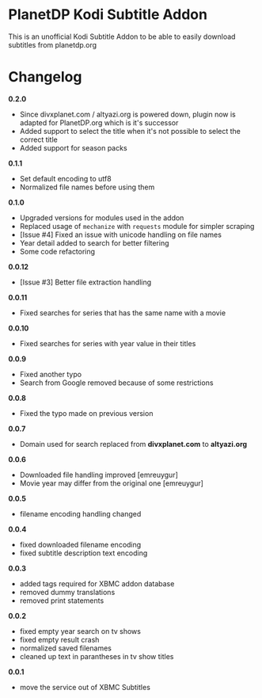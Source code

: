 PlanetDP Kodi Subtitle Addon
======================

This is an unofficial Kodi Subtitle Addon to be able to easily download subtitles from planetdp.org


# Changelog
**0.2.0**
* Since divxplanet.com / altyazi.org is powered down, plugin now is adapted for
  PlanetDP.org which is it's successor
* Added support to select the title when it's not possible to select the correct title
* Added support for season packs

**0.1.1**
* Set default encoding to utf8
* Normalized file names before using them

**0.1.0**
* Upgraded versions for modules used in the addon
* Replaced usage of `mechanize` with `requests` module for simpler scraping
* [Issue #4] Fixed an issue with unicode handling on file names
* Year detail added to search for better filtering
* Some code refactoring

**0.0.12**
* [Issue #3] Better file extraction handling

**0.0.11**
* Fixed searches for series that has the same name with a movie

**0.0.10**
* Fixed searches for series with year value in their titles

**0.0.9**
* Fixed another typo
* Search from Google removed because of some restrictions

**0.0.8**
* Fixed the typo made on previous version

**0.0.7**
* Domain used for search replaced from **divxplanet.com** to **altyazi.org**

**0.0.6**
* Downloaded file handling improved [emreuygur]
* Movie year may differ from the original one [emreuygur]

**0.0.5**
* filename encoding handling changed

**0.0.4**
* fixed downloaded filename encoding
* fixed subtitle description text encoding

**0.0.3**
* added tags required for XBMC addon database
* removed dummy translations
* removed print statements

**0.0.2**
* fixed empty year search on tv shows
* fixed empty result crash
* normalized saved filenames
* cleaned up text in parantheses in tv show titles

**0.0.1**
* move the service out of XBMC Subtitles
